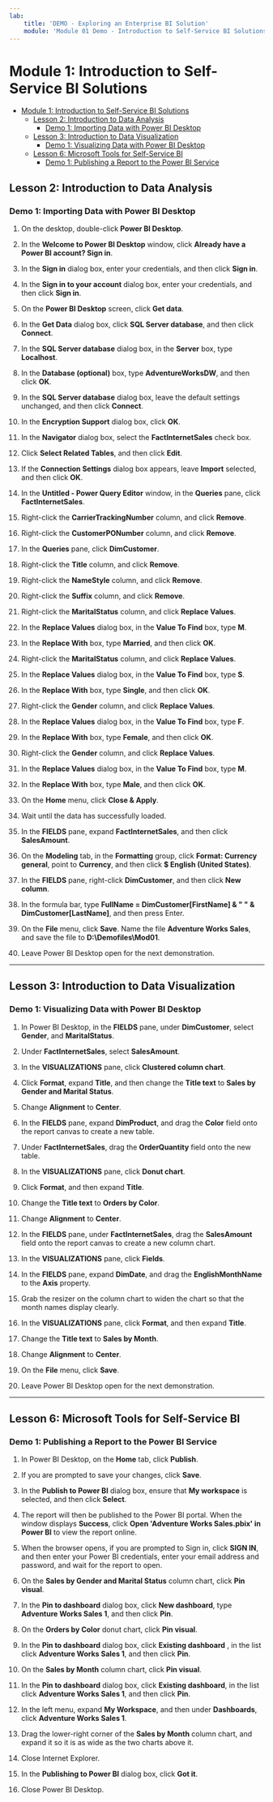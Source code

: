 ```yaml
---
lab:
    title: 'DEMO - Exploring an Enterprise BI Solution'
    module: 'Module 01 Demo - Introduction to Self-Service BI Solutions'
---
```

# Module 1: Introduction to Self-Service BI Solutions

- [Module 1: Introduction to Self-Service BI Solutions](#module-1-introduction-to-self-service-bi-solutions)
  - [Lesson 2: Introduction to Data Analysis](#lesson-2-introduction-to-data-analysis)
    - [Demo 1: Importing Data with Power BI Desktop](#demo-1-importing-data-with-power-bi-desktop)
  - [Lesson 3: Introduction to Data Visualization](#lesson-3-introduction-to-data-visualization)
    - [Demo 1: Visualizing Data with Power BI Desktop](#demo-1-visualizing-data-with-power-bi-desktop)
  - [Lesson 6: Microsoft Tools for Self-Service BI](#lesson-6-microsoft-tools-for-self-service-bi)
    - [Demo 1: Publishing a Report to the Power BI Service](#demo-1-publishing-a-report-to-the-power-bi-service)


## Lesson 2: Introduction to Data Analysis

### Demo 1: Importing Data with Power BI Desktop

1. On the desktop, double-click **Power BI Desktop**.

1. In the **Welcome to Power BI Desktop** window, click **Already have a Power BI account? Sign in**.

1. In the **Sign in** dialog box, enter your credentials, and then click **Sign in**.

1. In the **Sign in to your account** dialog box, enter your credentials, and then click **Sign in**.

1. On the **Power BI Desktop** screen, click **Get data**.

1. In the **Get Data** dialog box, click **SQL Server database**, and then click **Connect**.

1. In the **SQL Server database** dialog box, in the **Server** box, type **Localhost**.

1. In the **Database (optional)** box, type **AdventureWorksDW**, and then click **OK**.

1. In the **SQL Server database** dialog box, leave the default settings unchanged, and then click **Connect**.

1. In the **Encryption Support** dialog box, click **OK**.

1. In the **Navigator** dialog box, select the **FactInternetSales** check box.

1. Click **Select Related Tables**, and then click **Edit**.

1. If the **Connection Settings** dialog box appears, leave **Import** selected, and then click **OK**.

1. In the **Untitled - Power Query Editor** window, in the **Queries** pane, click **FactInternetSales**.

1. Right-click the **CarrierTrackingNumber** column, and click **Remove**.

1. Right-click the **CustomerPONumber** column, and click **Remove**.

1. In the **Queries** pane, click **DimCustomer**.

1. Right-click the **Title** column, and click **Remove**.

1. Right-click the **NameStyle** column, and click **Remove**.

1. Right-click the **Suffix** column, and click **Remove**.

1. Right-click the **MaritalStatus** column, and click **Replace Values**.

1. In the **Replace Values** dialog box, in the **Value To Find** box, type **M**.

1. In the **Replace With** box, type **Married**, and then click **OK**.

1. Right-click the **MaritalStatus** column, and click **Replace Values**.

1. In the **Replace Values** dialog box, in the **Value To Find** box, type **S**.

1. In the **Replace With** box, type **Single**, and then click **OK**.

1. Right-click the **Gender** column, and click **Replace Values**.

1. In the **Replace Values** dialog box, in the **Value To Find** box, type **F**.

1. In the **Replace With** box, type **Female**, and then click **OK**.

1. Right-click the **Gender** column, and click **Replace Values**.

1. In the **Replace Values** dialog box, in the **Value To Find** box, type **M**.

1. In the **Replace With** box, type **Male**, and then click **OK**.

1. On the **Home** menu, click **Close & Apply**.

1. Wait until the data has successfully loaded.

1. In the **FIELDS** pane, expand **FactInternetSales**, and then click **SalesAmount**.

1. On the **Modeling** tab, in the **Formatting** group, click **Format: Currency general**, point to **Currency**, and then click **$ English (United States)**.

1. In the **FIELDS** pane, right-click **DimCustomer**, and then click **New column**.

1. In the formula bar, type **FullName = DimCustomer[FirstName] & " " & DimCustomer[LastName]**, and then press Enter.

1. On the **File** menu, click **Save**. Name the file **Adventure Works Sales**, and save the file to **D:\\Demofiles\\Mod01**.

1. Leave Power BI Desktop open for the next demonstration.

---

## Lesson 3: Introduction to Data Visualization

### Demo 1: Visualizing Data with Power BI Desktop

1. In Power BI Desktop, in the **FIELDS** pane, under **DimCustomer**, select **Gender**, and **MaritalStatus**.

2. Under **FactInternetSales**, select **SalesAmount**.

3. In the **VISUALIZATIONS** pane, click **Clustered column chart**. 

4. Click **Format**, expand **Title**, and then change the **Title text** to **Sales by Gender and Marital Status**.

5. Change **Alignment** to **Center**.

6. In the **FIELDS** pane, expand **DimProduct**, and drag the **Color** field onto the report canvas to create a new table.

7. Under **FactInternetSales**, drag the **OrderQuantity** field onto the new table.

8. In the **VISUALIZATIONS** pane, click **Donut chart**.

9. Click **Format**, and then expand **Title**.

10. Change the **Title text** to **Orders by Color**.

11. Change **Alignment** to **Center**.

12. In the **FIELDS** pane, under **FactInternetSales**, drag the **SalesAmount** field onto the report canvas to create a new column chart.

13. In the **VISUALIZATIONS** pane, click **Fields**.

14. In the **FIELDS** pane, expand **DimDate**, and drag the **EnglishMonthName** to the **Axis** property.

15. Grab the resizer on the column chart to widen the chart so that the month names display clearly.

16. In the **VISUALIZATIONS** pane, click **Format**, and then expand **Title**.

17. Change the **Title text** to **Sales by Month**.

18. Change **Alignment** to **Center**.

19. On the **File** menu, click **Save**.

20. Leave Power BI Desktop open for the next demonstration.

---

## Lesson 6: Microsoft Tools for Self-Service BI

### Demo 1: Publishing a Report to the Power BI Service

1. In Power BI Desktop, on the **Home** tab, click **Publish**.

2. If you are prompted to save your changes, click **Save**.

3. In the **Publish to Power BI** dialog box, ensure that **My workspace** is selected, and then click **Select**.

4. The report will then be published to the Power BI portal. When the window displays **Success**, click **Open 'Adventure Works Sales.pbix' in Power BI** to view the report online. 

5. When the browser opens, if you are prompted to Sign in, click **SIGN IN**, and then enter your Power BI credentials, enter your email address and password, and wait for the report to open.

6. On the **Sales by Gender and Marital Status** column chart, click **Pin visual**.

7. In the **Pin to dashboard** dialog box, click **New dashboard**, type **Adventure Works Sales 1**, and then click **Pin**.

8. On the **Orders by Color** donut chart, click **Pin visual**.

9. In the **Pin to dashboard** dialog box, click **Existing dashboard** , in the list click **Adventure Works Sales 1**, and then click **Pin**.

10. On the **Sales by Month** column chart, click **Pin visual**.

11. In the **Pin to dashboard** dialog box, click **Existing dashboard**, in the list click **Adventure Works Sales 1**, and then click **Pin**.

12. In the left menu, expand **My Workspace**, and then under **Dashboards**, click **Adventure Works Sales 1**.

13. Drag the lower-right corner of the **Sales by Month** column chart, and expand it so it is as wide as the two charts above it.

14. Close Internet Explorer.

15. In the **Publishing to Power BI** dialog box, click **Got it**.

16. Close Power BI Desktop.
